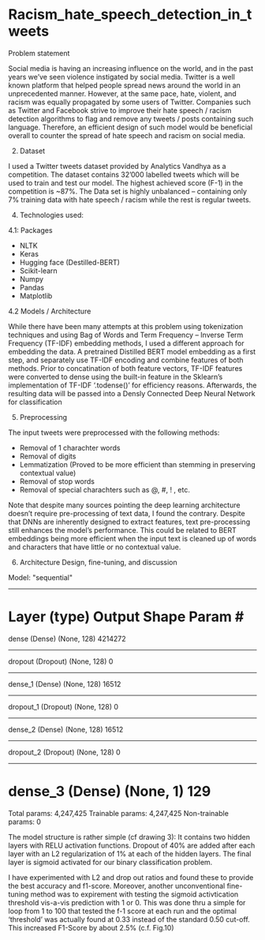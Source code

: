 # Racism_hate_speech_detection_in_tweets

Problem statement

Social media is having an increasing influence on the world, and in the past years we’ve seen violence instigated by social media. Twitter is a well known platform that helped people spread news around the world in an unprecedented manner. However, at the same pace, hate, violent, and racism was equally propagated by some users of Twitter. Companies such as Twitter and Facebook strive to improve their hate speech / racism detection algorithms to flag and remove any tweets / posts containing such language. Therefore, an efficient design of such model would be beneficial overall to counter the spread of hate speech and racism on social media.

2. Dataset


I used a Twitter tweets dataset provided by Analytics Vandhya as a competition. The dataset contains 32’000 labelled tweets which will be used to train and test our model. The highest achieved score (F-1) in the competition is ~87%. The Data set is highly unbalanced – containing only 7% training data with hate speech / racism while the rest is regular tweets.


4. Technologies  used:

4.1: Packages

- NLTK 
- Keras
- Hugging face (Destilled-BERT)
- Scikit-learn
- Numpy
- Pandas
- Matplotlib


4.2 Models / Architecture


While there have been many attempts at this problem using tokenization techniques and using Bag of Words and Term Frequency – Inverse Term Frequency (TF-IDF) embedding methods, I used a different approach for embedding the data. A pretrained Distilled BERT model embedding as a first step, and separately use TF-IDF encoding and combine features of both methods. Prior to concatination of both feature vectors, TF-IDF features were converted to dense using the built-in feature in the Sklearn’s implementation of TF-IDF ‘.todense()’ for efficiency reasons.  Afterwards, the resulting data will be passed into a Densly Connected Deep Neural Network for classification

5. Preprocessing

The input tweets were preprocessed with the following methods:

-	Removal of 1 charachter words
- 	Removal of digits
- 	Lemmatization (Proved to be more efficient than stemming in preserving contextual value)
-	Removal of stop words
-	Removal of special charachters such as @, #, ! , etc.

Note that despite many sources pointing the deep learning architecture doesn’t require pre-processing of text data, I found the contrary. Despite that DNNs are inherently designed to extract features, text pre-processing still enhances the model’s performance. This could be related to BERT embeddings being more efficient when the input text is cleaned up of words and characters that have little or no contextual value.

6. Architecture Design, fine-tuning, and discussion





Model: "sequential"
_________________________________________________________________
Layer (type)                 Output Shape              Param #   
=================================================================
dense (Dense)                (None, 128)               4214272   
_________________________________________________________________
dropout (Dropout)            (None, 128)               0         
_________________________________________________________________
dense_1 (Dense)              (None, 128)               16512     
_________________________________________________________________
dropout_1 (Dropout)          (None, 128)               0         
_________________________________________________________________
dense_2 (Dense)              (None, 128)               16512     
_________________________________________________________________
dropout_2 (Dropout)          (None, 128)               0         
_________________________________________________________________
dense_3 (Dense)              (None, 1)                 129       
=================================================================
Total params: 4,247,425
Trainable params: 4,247,425
Non-trainable params: 0


The model structure is rather simple (cf drawing 3): It contains two hidden layers with RELU activation functions. Dropout of 40% are added after each layer with an L2 regularization of 1% at each of the hidden layers. The final layer is sigmoid activated for our binary classification problem.

I have experimented with L2 and drop out ratios and found these to provide the best accuracy and f1-score. Moreover, another unconventional fine-tuning method was to expirement with testing the sigmoid activtication threshold vis-a-vis prediction with 1 or 0. This was done thru a simple for loop from 1 to 100 that tested the f-1 score at each run and the optimal ‘threshold’ was actually found at 0.33 instead of the standard 0.50 cut-off. This increased F1-Score by about 2.5% (c.f. Fig.10)




